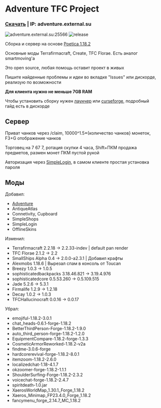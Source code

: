 # Adventure TFC Project
### [Скачать](https://github.com/ExtevaXT/Adventure-TFC/releases/latest/) | IP: adventure.external.su
![adventure.external.su:25566](https://img.shields.io/endpoint?url=https%3A%2F%2Fminecraft-server-status-badge.vercel.app%2Fapi%2Fserver%2Fadventure.external.su%3Fport%3D25566)
![release](https://shields.io/github/v/release/ExtevaXT/Adventure-TFC)

Сборка и сервер на основе [Poetica 1.18.2](https://www.curseforge.com/minecraft/modpacks/poetica)

Основные моды Terrafirmacraft, Create, TFC Florae. Есть аналог smartmoving'а

Это open source, любая помощь оставит проект в живых

Пишите найденные проблемы и идеи во вкладке "Issues" или дискорде, реализую по возможности

**Для клиента нужно не меньше 7GB RAM**

Чтобы установить сборку нужен [лаунчер](https://tlaun.ch) или [curseforge](https://www.curseforge.com/download/app), подробный гайд есть в дискорде

## Сервер

Приват чанков через /claim, 10000^1.5*{количество чанков} монеток, F3+G отображение чанков

Торговец на 7 67 7, ротация скупки 4 часа, Shift+ПКМ продажа предметов, размен монет ПКМ пустой рукой

Авторизация через [SimpleLogin](https://www.curseforge.com/minecraft/mc-mods/simple-login), в самом клиенте простая установка пароля

## Моды

Добавил:
- [Adventure](https://github.com/ExtevaXT/Adventure)
- AntiqueAtlas
- Connetivity, Cupboard
- SimpleShops
- SimpleLogin
- OfflineSkins

Изменил:
- Terrafirmacraft 2.2.18 -> 2.2.33-indev | default pan render
- TFC Florae 2.1.2 -> 2.2
- SmallShips Alpha 0.4 -> 2.0.0-a2.3.1 | Добавил крафты
- Alexmobs 1.18.6 | Вырезал спам в консоль от Toucan
- Breezy 1.0.3 -> 1.0.5
- sophisticatedbackpacks 3.18.46.821 -> 3.19.4.976
- sophisticatedcore 0.5.53.260 -> 0.5.109.515
- Jade 5.2.6 -> 5.3.1 
- Firmalife 1.2.9 -> 1.2.18 
- Decay 1.0.2 -> 1.0.3 
- TFCHallucinocraft 0.0.16 -> 0.0.17


Убрал:
- emojiful-1.18.2-3.0.1
- chat_heads-0.6.1-forge-1.18.2
- BetterThirdPerson-Forge-1.18.2-1.9.0
- auto_third_person-forge-1.18.2-1.2.0
- EquipmentCompare-1.18.2-forge-1.3.3
- CosmeticArmorReworked-1.18.2-v2a
- findme-3.0.6-forge
- hardcorerevival-forge-1.18.2-8.0.1
- itemzoom-1.18.2-2.6.0
- localizedchat-1.18-4.1.7
- okzoomer-forge-1.18.2-1.1.1
- ShoulderSurfing-Forge-1.18.2-2.3.2
- voicechat-forge-1.18.2-2.4.7
- spiritdeath-1.0.jar
- XaerosWorldMap_1.30.1_Forge_1.18.2
- Xaeros_Minimap_FP23.4.0_Forge_1.18.2
- fancymenu_forge_2.14.7_MC_1.18.2


